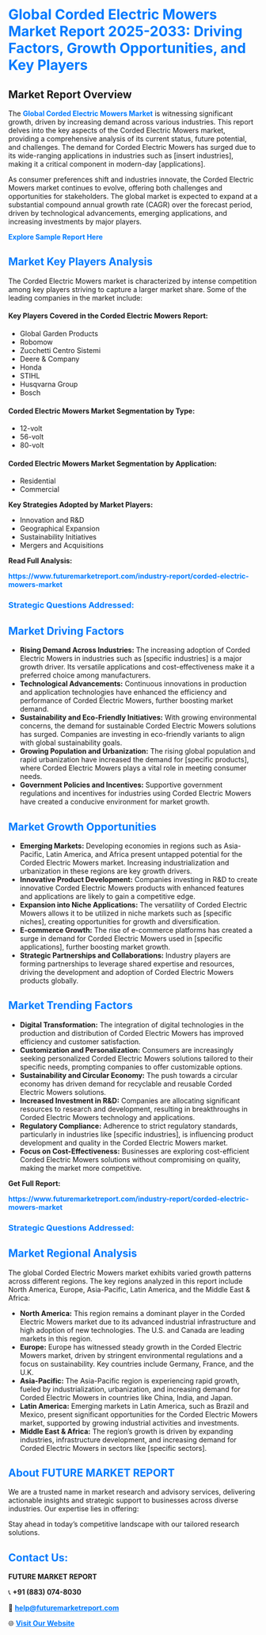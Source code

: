 <h1 style="color: #007BFF;">Global Corded Electric Mowers Market Report 2025-2033: Driving Factors, Growth Opportunities, and Key Players</h1>

<section id="overview">
<h2>Market Report Overview</h2>
<p>The <a href="https://www.futuremarketreport.com/industry-report/corded-electric-mowers-market" style="color: #007BFF; text-decoration: none;"><strong>Global Corded Electric Mowers Market</strong></a> is witnessing significant growth, driven by increasing demand across various industries. This report delves into the key aspects of the Corded Electric Mowers market, providing a comprehensive analysis of its current status, future potential, and challenges. The demand for Corded Electric Mowers has surged due to its wide-ranging applications in industries such as [insert industries], making it a critical component in modern-day [applications].</p>
<p>As consumer preferences shift and industries innovate, the Corded Electric Mowers market continues to evolve, offering both challenges and opportunities for stakeholders. The global market is expected to expand at a substantial compound annual growth rate (CAGR) over the forecast period, driven by technological advancements, emerging applications, and increasing investments by major players.</p>
</section>

<section id="overview">
<p><a href="https://www.futuremarketreport.com/request-sample/reportId=108925" style="color: #007BFF; text-decoration: none;"><strong>Explore Sample Report Here</strong></a></p>
</section>

<section id="key-players">
<h2 style="color: #007BFF;">Market Key Players Analysis</h2>
<p>The Corded Electric Mowers market is characterized by intense competition among key players striving to capture a larger market share. Some of the leading companies in the market include:</p>
<h4>Key Players Covered in the Corded Electric Mowers Report:</h4>
<ul><li>Global Garden Products</li><li>Robomow</li><li>Zucchetti Centro Sistemi</li><li>Deere &amp; Company</li><li>Honda</li><li>STIHL</li><li>Husqvarna Group</li><li>Bosch</li></ul>
<h4>Corded Electric Mowers Market Segmentation by Type:</h4>
<ul><li>12-volt</li><li>56-volt</li><li>80-volt</li></ul>

<h4>Corded Electric Mowers Market Segmentation by Application:</h4>
<ul><li>Residential</li><li>Commercial</li></ul>
<p><strong>Key Strategies Adopted by Market Players:</strong></p>
<ul>
<li>Innovation and R&D</li>
<li>Geographical Expansion</li>
<li>Sustainability Initiatives</li>
<li>Mergers and Acquisitions</li>
</ul>
</section>

<section>
<p><strong>Read Full Analysis: </strong></p><a href="https://www.futuremarketreport.com/industry-report/corded-electric-mowers-market" style="color: #007BFF; text-decoration: none;"><strong>https://www.futuremarketreport.com/industry-report/corded-electric-mowers-market</strong></a>
<h3 style="color: #007BFF;">Strategic Questions Addressed:</h3>
</section>

<section id="driving-factors">
<h2 style="color: #007BFF;">Market Driving Factors</h2>
<ul>
<li><strong>Rising Demand Across Industries:</strong> The increasing adoption of Corded Electric Mowers in industries such as [specific industries] is a major growth driver. Its versatile applications and cost-effectiveness make it a preferred choice among manufacturers.</li>
<li><strong>Technological Advancements:</strong> Continuous innovations in production and application technologies have enhanced the efficiency and performance of Corded Electric Mowers, further boosting market demand.</li>
<li><strong>Sustainability and Eco-Friendly Initiatives:</strong> With growing environmental concerns, the demand for sustainable Corded Electric Mowers solutions has surged. Companies are investing in eco-friendly variants to align with global sustainability goals.</li>
<li><strong>Growing Population and Urbanization:</strong> The rising global population and rapid urbanization have increased the demand for [specific products], where Corded Electric Mowers plays a vital role in meeting consumer needs.</li>
<li><strong>Government Policies and Incentives:</strong> Supportive government regulations and incentives for industries using Corded Electric Mowers have created a conducive environment for market growth.</li>
</ul>
</section>

<section id="growth-opportunities">
<h2 style="color: #007BFF;">Market Growth Opportunities</h2>
<ul>
<li><strong>Emerging Markets:</strong> Developing economies in regions such as Asia-Pacific, Latin America, and Africa present untapped potential for the Corded Electric Mowers market. Increasing industrialization and urbanization in these regions are key growth drivers.</li>
<li><strong>Innovative Product Development:</strong> Companies investing in R&D to create innovative Corded Electric Mowers products with enhanced features and applications are likely to gain a competitive edge.</li>
<li><strong>Expansion into Niche Applications:</strong> The versatility of Corded Electric Mowers allows it to be utilized in niche markets such as [specific niches], creating opportunities for growth and diversification.</li>
<li><strong>E-commerce Growth:</strong> The rise of e-commerce platforms has created a surge in demand for Corded Electric Mowers used in [specific applications], further boosting market growth.</li>
<li><strong>Strategic Partnerships and Collaborations:</strong> Industry players are forming partnerships to leverage shared expertise and resources, driving the development and adoption of Corded Electric Mowers products globally.</li>
</ul>
</section>

<section id="trending-factors">
<h2 style="color: #007BFF;">Market Trending Factors</h2>
<ul>
<li><strong>Digital Transformation:</strong> The integration of digital technologies in the production and distribution of Corded Electric Mowers has improved efficiency and customer satisfaction.</li>
<li><strong>Customization and Personalization:</strong> Consumers are increasingly seeking personalized Corded Electric Mowers solutions tailored to their specific needs, prompting companies to offer customizable options.</li>
<li><strong>Sustainability and Circular Economy:</strong> The push towards a circular economy has driven demand for recyclable and reusable Corded Electric Mowers solutions.</li>
<li><strong>Increased Investment in R&D:</strong> Companies are allocating significant resources to research and development, resulting in breakthroughs in Corded Electric Mowers technology and applications.</li>
<li><strong>Regulatory Compliance:</strong> Adherence to strict regulatory standards, particularly in industries like [specific industries], is influencing product development and quality in the Corded Electric Mowers market.</li>
<li><strong>Focus on Cost-Effectiveness:</strong> Businesses are exploring cost-efficient Corded Electric Mowers solutions without compromising on quality, making the market more competitive.</li>
</ul>
</section>

<section>
<p><strong>Get Full Report: </strong></p><a href="https://www.futuremarketreport.com/industry-report/corded-electric-mowers-market" style="color: #007BFF; text-decoration: none;"><strong>https://www.futuremarketreport.com/industry-report/corded-electric-mowers-market</strong></a>
<h3 style="color: #007BFF;">Strategic Questions Addressed:</h3>
</section>


<section id="regional-analysis">
<h2 style="color: #007BFF;">Market Regional Analysis</h2>
<p>The global Corded Electric Mowers market exhibits varied growth patterns across different regions. The key regions analyzed in this report include North America, Europe, Asia-Pacific, Latin America, and the Middle East & Africa:</p>
<ul>
<li><strong>North America:</strong> This region remains a dominant player in the Corded Electric Mowers market due to its advanced industrial infrastructure and high adoption of new technologies. The U.S. and Canada are leading markets in this region.</li>
<li><strong>Europe:</strong> Europe has witnessed steady growth in the Corded Electric Mowers market, driven by stringent environmental regulations and a focus on sustainability. Key countries include Germany, France, and the U.K.</li>
<li><strong>Asia-Pacific:</strong> The Asia-Pacific region is experiencing rapid growth, fueled by industrialization, urbanization, and increasing demand for Corded Electric Mowers in countries like China, India, and Japan.</li>
<li><strong>Latin America:</strong> Emerging markets in Latin America, such as Brazil and Mexico, present significant opportunities for the Corded Electric Mowers market, supported by growing industrial activities and investments.</li>
<li><strong>Middle East & Africa:</strong> The region’s growth is driven by expanding industries, infrastructure development, and increasing demand for Corded Electric Mowers in sectors like [specific sectors].</li>
</ul>
</section>

<footer>
<h2 style="color: #007BFF;">About FUTURE MARKET REPORT</h2>
<p>We are a trusted name in market research and advisory services, delivering actionable insights and strategic support to businesses across diverse industries. Our expertise lies in offering:</p>

<p>Stay ahead in today’s competitive landscape with our tailored research solutions.</p>

<h2 style="color: #007BFF;">Contact Us:</h2>
<p><strong>FUTURE MARKET REPORT</strong></p>
<p>📞 <strong>+91 (883) 074-8030</strong></p>
<p>📧 <strong><a href="mailto:help@futuremarketreport.com" style="color: #007BFF;">help@futuremarketreport.com</a></strong></p>
<p>🌐 <strong><a href="https://www.futuremarketreport.com/" style="color: #007BFF;">Visit Our Website</a></strong></p>
</footer>